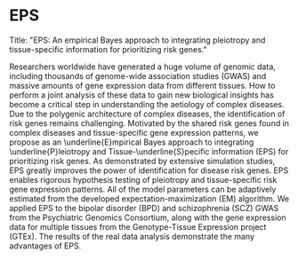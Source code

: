 # EPS
Title: "EPS: An empirical Bayes approach to integrating pleiotropy and tissue-specific information for prioritizing risk genes."

Researchers worldwide have generated a huge volume of genomic data, including thousands of genome-wide association studies (GWAS) and massive amounts of gene expression data from different tissues. How to perform a joint analysis of these data to gain new biological insights has become a critical step in understanding the aetiology of complex diseases. Due to the polygenic architecture of complex diseases, the identification of risk genes remains challenging. Motivated by the shared risk genes found in complex diseases and tissue-specific gene expression patterns, we propose as an \underline{E}mpirical Bayes approach to integrating \underline{P}leiotropy and Tissue-\underline{S}pecific information (EPS) for prioritizing risk genes. As demonstrated by extensive simulation studies, EPS greatly improves the power of identification for disease risk genes. EPS enables rigorous hypothesis testing of pleiotropy and tissue-specific risk gene expression patterns. All of the model parameters can be adaptively estimated from the developed expectation-maximization (EM) algorithm. We applied EPS to the bipolar disorder (BPD) and schizophrenia (SCZ) GWAS from the Psychiatric Genomics Consortium, along with the gene expression data for multiple tissues from the Genotype-Tissue Expression project (GTEx). The results of the real data analysis demonstrate the many advantages of EPS.
